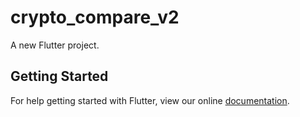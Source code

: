 # crypto_compare_v2

A new Flutter project.

## Getting Started

For help getting started with Flutter, view our online
[documentation](https://flutter.io/).
